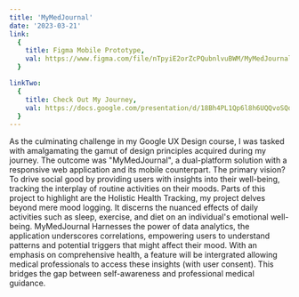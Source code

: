 ```yaml
---
title: 'MyMedJournal'
date: '2023-03-21'
link:
  {
    title: Figma Mobile Prototype,
    val: https://www.figma.com/file/nTpyiE2orZcPQubnlvuBWM/MyMedJournal?type=design&node-id=43%3A1140&mode=design&t=iAy20xt94gK5DtFE-1,
  }

linkTwo:
  {
    title: Check Out My Journey,
    val: https://docs.google.com/presentation/d/18Bh4PL1Qp6l8h6UQQvoSQqQzdZ4L5PDbzQv3JfMG5Aw/edit?usp=sharing,
  }
---
```


As the culminating challenge in my Google UX Design course, I was tasked with amalgamating the gamut of design principles acquired during my journey. The outcome was "MyMedJournal", a dual-platform solution with a responsive web application and its mobile counterpart. The primary vision? To drive social good by providing users with insights into their well-being, tracking the interplay of routine activities on their moods. Parts of this project to highlight are the Holistic Health Tracking, my project delves beyond mere mood logging. It discerns the nuanced effects of daily activities such as sleep, exercise, and diet on an individual's emotional well-being. MyMedJournal Harnesses the power of data analytics, the application underscores correlations, empowering users to understand patterns and potential triggers that might affect their mood. With an emphasis on comprehensive health, a feature will be intergrated allowing medical professionals to access these insights (with user consent). This bridges the gap between self-awareness and professional medical guidance.
